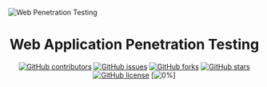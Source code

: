 ![Web Penetration Testing](https://github.com/AliElbassuony/Web-Application-Penetration-Testing/blob/main/bg.png)

<h1 align="center"> Web Application Penetration Testing </h1>

<div align="center">

[![GitHub contributors](https://img.shields.io/github/contributors/AliElbassuony/learningVue)](https://github.com/AliElbassuony/Web-Application-Penetration-Testing/contributors)
[![GitHub issues](https://img.shields.io/github/issues/AliElbassuony/Web-Application-Penetration-Testing)](https://github.com/AliElbassuony/Web-Application-Penetration-Testing/issues)
[![GitHub forks](https://img.shields.io/github/forks/AliElbassuony/Web-Application-Penetration-Testing)](https://github.com/AliElbassuony/Web-Application-Penetration-Testing/network)
[![GitHub stars](https://img.shields.io/github/stars/AliElbassuony/Web-Application-Penetration-Testing)](https://github.com/AliElbassuony/Web-Application-Penetration-Testing/stargazers)
[![GitHub license](https://img.shields.io/github/license/AliElbassuony/Web-Application-Penetration-Testing)](https://github.com/AliElbassuony/Web-Application-Penetration-Testing/blob/master/LICENSE)
[![0%](https://progress-bar.dev/0/?title=Progress)]

</div>



